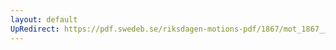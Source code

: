 ```yaml
---
layout: default
UpRedirect: https://pdf.swedeb.se/riksdagen-motions-pdf/1867/mot_1867__fk__00018/mot_1867__fk__00018_001.pdf
---
```

